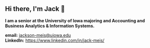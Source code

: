 ## Hi there, I'm Jack 👋

**I am a senior at the University of Iowa majoring and Accounting and Business Analytics & Information Systems.**

**email:** jackson-meis@uiowa.edu  
**LinkedIn:** https://www.linkedin.com/in/jack-meis/

<!--
**jack-meis/jack-meis** is a ✨ _special_ ✨ repository because its `README.md` (this file) appears on your GitHub profile.

Here are some ideas to get you started:

- 🔭 I’m currently working on ...
- 🌱 I’m currently learning ...
- 👯 I’m looking to collaborate on ...
- 🤔 I’m looking for help with ...
- 💬 Ask me about ...
- 📫 How to reach me: ...
- 😄 Pronouns: ...
- ⚡ Fun fact: ...
-->
